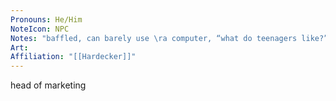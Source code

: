 ```yaml
---
Pronouns: He/Him
NoteIcon: NPC
Notes: "baffled, can barely use \ra computer, “what do teenagers like?”"
Art: 
Affiliation: "[[Hardecker]]"
---
```

head of marketing